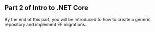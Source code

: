 ## Part 2 of Intro to .NET Core

By the end of this part, you will be introduced to how to create a generic repository and implement EF migrations.

